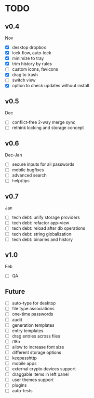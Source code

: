 # TODO

## v0.4
Nov
- [x] desktop dropbox
- [x] lock flow, auto-lock
- [x] minimize to tray
- [x] trim history by rules
- [ ] custom icons, favicons
- [x] drag to trash
- [ ] switch view
- [x] option to check updates without install

## v0.5
Dec
- [ ] conflict-free 2-way merge sync
- [ ] rethink locking and storage concept

## v0.6
Dec-Jan
- [ ] secure inputs for all passwords
- [ ] mobile bugfixes
- [ ] advanced search
- [ ] help/tips

## v0.7
Jan
- [ ] tech debt: unify storage providers
- [ ] tech debt: refactor app-view
- [ ] tech debt: reload after db operations
- [ ] tech debt: string globalization
- [ ] tech debt: binaries and history

## v1.0
Feb
- [ ] QA

## Future
- [ ] auto-type for desktop
- [ ] file type associations
- [ ] one-time passwords
- [ ] audit
- [ ] generation templates
- [ ] entry templates
- [ ] drag entries across files
- [ ] i18n
- [ ] allow to increase font size
- [ ] different storage options
- [ ] keepasshttp
- [ ] mobile apps
- [ ] external crypto devices support
- [ ] draggable items in left panel
- [ ] user themes support
- [ ] plugins
- [ ] auto-tests
